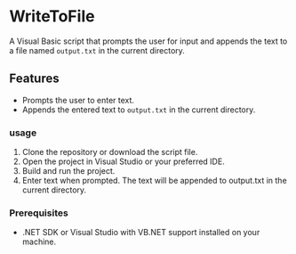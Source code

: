 # WriteToFile

A Visual Basic script that prompts the user for input and appends the text to a file named `output.txt` in the current directory.

## Features

- Prompts the user to enter text.
- Appends the entered text to `output.txt` in the current directory.

### usage

1. Clone the repository or download the script file.
2. Open the project in Visual Studio or your preferred IDE.
3. Build and run the project.
4. Enter text when prompted. The text will be appended to output.txt in the current directory.

### Prerequisites

- .NET SDK or Visual Studio with VB.NET support installed on your machine.
